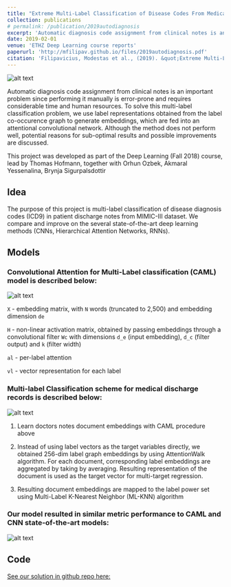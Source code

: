 ```yaml
---
title: "Extreme Multi-Label Classification of Disease Codes From Medical Text"
collection: publications
# permalink: /publication/2019autodiagnosis
excerpt: 'Automatic diagnosis code assignment from clinical notes is an important problem since performing it manually is error-prone and requires considerable time and human resources. To solve this multi-label classification problem, we use label representations obtained from the label co-occurence graph to generate embeddings, which are fed into an attentional convolutional network. Although the method does not perform well, potential reasons for sub-optimal results and possible improvements are discussed.'
date: 2019-02-01
venue: 'ETHZ Deep Learning course reports'
paperurl: 'http://mfilipav.github.io/files/2019autodiagnosis.pdf'
citation: 'Filipavicius, Modestas et al., (2019). &quot;Extreme Multi-Label Classification of Disease Codes From Medical Text.&quot; <i>ETHZ reports</i>2005(13285)'
---
```

![alt text](http://mfilipav.github.io/files/multilabel_clf.png "multilabel clf scheme")

Automatic diagnosis code assignment from clinical notes is an important problem since performing it manually is error-prone and requires considerable time and human resources. To solve this multi-label classification problem, we use label representations obtained from the label co-occurence graph to generate embeddings, which are fed into an attentional convolutional network. Although the method does not perform well, potential reasons for sub-optimal results and possible improvements are discussed.

This project was developed as part of the Deep Learning (Fall 2018) course, lead by Thomas Hofmann, together with Orhun Ozbek, Akmaral Yessenalina, Brynja Sigurpalsdottir

## Idea
The purpose of this project is multi-label classification of disease diagnosis codes (ICD9) in patient discharge notes from MIMIC-III dataset. We compare and improve on the several state-of-the-art deep learning methods (CNNs, Hierarchical Attention Networks, RNNs).

## Models
### Convolutional Attention for Multi-Label classification (CAML) model is described below:
![alt text](http://mfilipav.github.io/files/caml.png "CAML model")


`X` - embedding matrix, with `N` words (truncated to 2,500) and embedding dimension `de`


`H` - non-linear activation matrix, obtained by passing embeddings through a convolutional filter `Wc` with dimensions `d_e` (input embedding), `d_c` (filter output) and `k` (filter width)


`al` - per-label attention

`vl` - vector representation for each label



### Multi-label Classification scheme for medical discharge records is described below:
![alt text](http://mfilipav.github.io/files/multilabel_clf.png "multilabel clf scheme")

1. Learn doctors notes document embeddings with CAML procedure above 
1. Instead of using label vectors as the target variables directly, we obtained 256-dim label graph embeddings by using AttentionWalk algorithm. For each document, corresponding label embeddings are aggregated by taking by averaging. Resulting representation of the document is used as the target vector for multi-target regression.

1. Resulting document embeddings are mapped to the label power set using Multi-Label K-Nearest Neighbor (ML-KNN) algorithm


### Our model resulted in similar metric performance to CAML and CNN state-of-the-art models:

![alt text](http://mfilipav.github.io/files/results.png "results")

## Code
[See our solution in github repo here:](https://github.com/mfilipav/auto-diagnosis)

